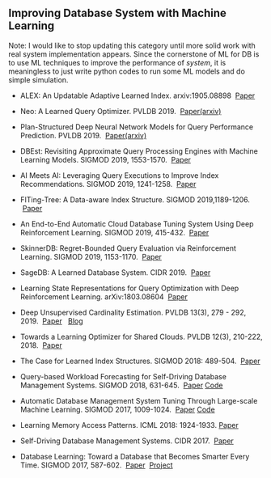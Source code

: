 ## <a name='ml-for-db'> Improving Database System with Machine Learning
  
 Note: I would like to stop updating this category until more solid work with real system implementation appears. Since the cornerstone of ML for DB is to use ML techniques to improve the performance of *system*, it is meaningless to just write python codes to run some ML models and do simple simulation. 

* ALEX: An Updatable Adaptive Learned Index. arxiv:1905.08898 &nbsp;[Paper](https://arxiv.org/abs/1905.08898)

* Neo: A Learned Query Optimizer. PVLDB 2019. &nbsp;[Paper(arxiv)](https://arxiv.org/abs/1904.03711) 
  
* Plan-Structured Deep Neural Network Models for Query Performance Prediction. PVLDB 2019. &nbsp;[Paper(arxiv)](https://arxiv.org/abs/1902.00132)

* DBEst: Revisiting Approximate Query Processing Engines with Machine Learning Models.  SIGMOD 2019, 1553-1570. &nbsp;[Paper](https://dl.acm.org/citation.cfm?doid=3299869.3324958)
  
* AI Meets AI: Leveraging Query Executions to Improve Index Recommendations.  SIGMOD 2019, 1241-1258. &nbsp;[Paper](https://dl.acm.org/citation.cfm?doid=3299869.3324957)
  
* FITing-Tree: A Data-aware Index Structure. SIGMOD 2019,1189-1206.  &nbsp;[Paper](https://dl.acm.org/citation.cfm?doid=3299869.3319860)

* An End-to-End Automatic Cloud Database Tuning System Using Deep Reinforcement Learning. SIGMOD 2019, 415-432. &nbsp;[Paper](https://dl.acm.org/citation.cfm?doid=3299869.3300085)

* SkinnerDB: Regret-Bounded Query Evaluation via Reinforcement Learning. 	SIGMOD 2019, 1153-1170. &nbsp;[Paper](https://dl.acm.org/citation.cfm?doid=3299869.3300088)

* SageDB: A Learned Database System. CIDR 2019. &nbsp;[Paper](http://cidrdb.org/cidr2019/papers/p117-kraska-cidr19.pdf)
  
* Learning State Representations for Query Optimization with Deep Reinforcement Learning. arXiv:1803.08604  &nbsp;[Paper](https://arxiv.org/abs/1803.08604) 

* Deep Unsupervised Cardinality Estimation. PVLDB 13(3), 279 - 292, 2019. &nbsp;[Paper](http://www.vldb.org/pvldb/vol13/p279-yang.pdf) &nbsp; [Blog](https://rise.cs.berkeley.edu/blog/sql-query-optimization-meets-deep-reinforcement-learning/)

* Towards a Learning Optimizer for Shared Clouds. PVLDB 12(3), 210-222, 2018. &nbsp;[Paper](http://www.vldb.org/pvldb/vol12/p210-wu.pdf)
* The Case for Learned Index Structures. SIGMOD 2018: 489-504. &nbsp;[Paper](https://dl.acm.org/citation.cfm?doid=3183713.3196909)
  
* Query-based Workload Forecasting for Self-Driving Database Management Systems. SIGMOD 2018, 631-645. &nbsp;[Paper](https://dl.acm.org/citation.cfm?doid=3183713.3196908)&nbsp;[Code](https://github.com/malin1993ml/QueryBot5000)

* Automatic Database Management System Tuning Through Large-scale Machine Learning. SIGMOD 2017, 1009-1024. &nbsp;[Paper](https://dl.acm.org/citation.cfm?doid=3035918.3064029)&nbsp;[Code](https://github.com/cmu-db/ottertune)

* Learning Memory Access Patterns. ICML 2018: 1924-1933.&nbsp;[Paper](http://proceedings.mlr.press/v80/hashemi18a.html)

* Self-Driving Database Management Systems. CIDR 2017. &nbsp;[Paper](http://cidrdb.org/cidr2017/papers/p42-pavlo-cidr17.pdf)

* Database Learning: Toward a Database that Becomes Smarter Every Time. SIGMOD 2017, 587-602. &nbsp;[Paper](https://dl.acm.org/citation.cfm?doid=3035918.3064013) &nbsp;[Project](http://verdictdb.org/)
